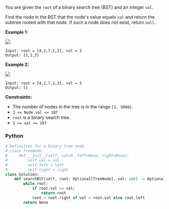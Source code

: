 You are given the  `root`  of a binary search tree (BST) and an integer  `val`.

Find the node in the BST that the node's value equals  `val`  and return the subtree rooted with that node. If such a node does not exist, return  `null`.

**Example 1:**

![](https://assets.leetcode.com/uploads/2021/01/12/tree1.jpg)
```
Input: root = [4,2,7,1,3], val = 2
Output: [2,1,3]
```

**Example 2:**

![](https://assets.leetcode.com/uploads/2021/01/12/tree2.jpg)
```
Input: root = [4,2,7,1,3], val = 5
Output: []
```

**Constraints:**

-   The number of nodes in the tree is in the range  `[1, 5000]`.
-   `1 <= Node.val <= 107`
-   `root`  is a binary search tree.
-   `1 <= val <= 107`


### Python
```python
# Definition for a binary tree node.
# class TreeNode:
#     def __init__(self, val=0, left=None, right=None):
#         self.val = val
#         self.left = left
#         self.right = right
class Solution:
    def searchBST(self, root: Optional[TreeNode], val: int) -> Optional[TreeNode]:
        while root:
            if root.val == val:
                return root
            root = root.right if val > root.val else root.left
        return None
```